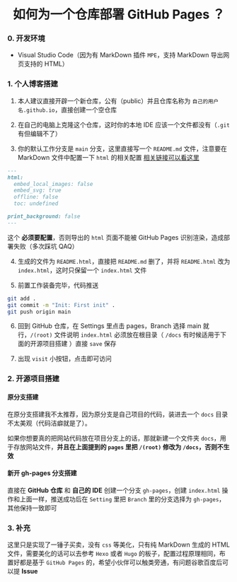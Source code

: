 <!-- ---
html:
  embed_local_images: false
  embed_svg: true
  offline: false
  toc: true

print_background: false
---

# 测试

## 这是一个测试

总所周知，git 是一个很好用的版本控制工具，比 SVN 好用很多

### 你好

大家好啊

### 世界

开源精神

### 这是一个属于 Java 的世界

code changes the world -->


<h1 align="center">如何为一个仓库部署 GitHub Pages ？</h1>

### 0. 开发环境

- Visual Studio Code（因为有 MarkDown 插件 `MPE`，支持 MarkDown 导出网页支持的 HTML）

### 1. 个人博客搭建

1. 本人建议直接开辟一个新仓库，公有（public）并且仓库名称为 `自己的用户名.github.io`，直接创建一个空仓库

2. 在自己的电脑上克隆这个仓库，这时你的本地 IDE 应该一个文件都没有（`.git` 有但编辑不了）

3. 你的默认工作分支是 `main` 分支，这里直接写一个 `README.md` 文件，注意要在 MarkDown 文件中配置一下 `html` 的相关配置 [相关链接可以看这里](https://shd101wyy.github.io/markdown-preview-enhanced/#/zh-cn/html?id=%e4%bf%9d%e5%ad%98%e6%97%b6%e8%87%aa%e5%8a%a8%e5%af%bc%e5%87%ba)

```markdown
---
html:
  embed_local_images: false
  embed_svg: true
  offline: false
  toc: undefined

print_background: false
---
```
这个 **必须要配置**，否则导出的 `html` 页面不能被 GitHub Pages 识别渲染，造成部署失败（多次踩坑 QAQ）

4. 生成的文件为 `README.html`，直接把 `README.md` 删了，并将 `README.html` 改为 `index.html`，这时只保留一个 `index.html` 文件

5. 前置工作装备完毕，代码推送

```bash
git add .
git commit -m "Init: First init" .
git push origin main
```

6. 回到 GitHub 仓库，在 Settings 里点击 pages，Branch 选择 main 就行，`/(root)` 文件说明 `index.html` 必须放在根目录（ `/docs` 有时候适用于下面的开源项目搭建 ）直接 `save` 保存

7. 出现 `visit` 小按钮，点击即可访问

### 2. 开源项目搭建

#### 原分支搭建

在原分支搭建我不太推荐，因为原分支是自己项目的代码，装进去一个 `docs` 目录不太美观（代码洁癖就是了）。

如果你想要真的把网站代码放在项目分支上的话，那就新建一个文件夹 `docs`，用于存放网站文件，**并且在上面提到的 `pages` 里把 `/(root)` 修改为 `/docs`，否则不生效**

#### 新开 gh-pages 分支搭建

直接在 **GitHub 仓库** 和 **自己的 IDE** 创建一个分支 `gh-pages`，创建 `index.html` 操作和上面一样，推送成功后在 `Setting` 里把 `Branch` 里的分支选择为 `gh-pages`，其他保持一致即可


### 3. 补充

这里只是实现了一锤子买卖，没有 `css` 等美化，只有纯 MarkDown 生成的 HTML 文件，需要美化的话可以去参考 `Hexo` 或者 `Hugo` 的板子，配置过程原理相同，布置好都是基于 `GitHub Pages` 的，希望小伙伴可以触类旁通，有问题谷歌百度后可以提 **Issue**